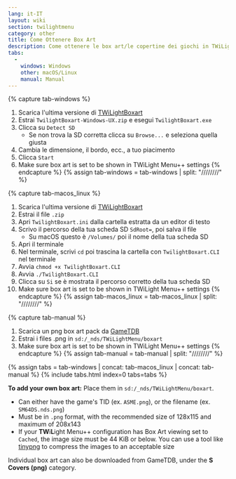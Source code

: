 ```yaml
---
lang: it-IT
layout: wiki
section: twilightmenu
category: other
title: Come Ottenere Box Art
description: Come ottenere le box art/le copertine dei giochi in TWiLight Menu++
tabs:
  - 
    windows: Windows
    other: macOS/Linux
    manual: Manual
---
```


{% capture tab-windows %}
1. Scarica l'ultima versione di [TWiLightBoxart](https://github.com/KirovAir/TwilightBoxart/releases)
1. Estrai `TwilightBoxart-Windows-UX.zip` e esegui `TwilightBoxart.exe`
1. Clicca su `Detect SD`
   - Se non trova la SD corretta clicca su `Browse...` e seleziona quella giusta
1. Cambia le dimensione, il bordo, ecc., a tuo piacimento
1. Clicca `Start`
1. Make sure box art is set to be shown in TWiLight Menu++ settings
{% endcapture %}
{% assign tab-windows = tab-windows | split: "////////" %}

{% capture tab-macos_linux %}
1. Scarica l'ultima versione di [TWiLightBoxart](https://github.com/KirovAir/TwilightBoxart/releases)
1. Estrai il file `.zip`
1. Apri `TwilightBoxart.ini` dalla cartella estratta da un editor di testo
1. Scrivo il percorso della tua scheda SD `SdRoot=`, poi salva il file
   - Su macOS questo è `/Volumes/` poi il nome della tua scheda SD
1. Apri il terminale
1. Nel terminale, scrivi `cd` poi trascina la cartella con `TwilightBoxart.CLI` nel terminale 
1. Avvia `chmod +x TwilightBoxart.CLI`
1. Avvia `./TwilightBoxart.CLI`
1. Clicca su `Si` se è mostrata il percorso corretto della tua scheda SD
1. Make sure box art is set to be shown in TWiLight Menu++ settings
{% endcapture %}
{% assign tab-macos_linux = tab-macos_linux | split: "////////" %}

{% capture tab-manual %}
1. Scarica un png box art pack da [GameTDB](https://www.gametdb.com/DS/Downloads#cover_packs)
1. Estrai i files .png in `sd:/_nds/TWiLightMenu/boxart`
1. Make sure box art is set to be shown in TWiLight Menu++ settings
{% endcapture %}
{% assign tab-manual = tab-manual | split: "////////" %}

{% assign tabs = tab-windows | concat: tab-macos_linux | concat: tab-manual %}
{% include tabs.html index=0 tabs=tabs %}

**To add your own box art:** Place them in `sd:/_nds/TWiLightMenu/boxart`.
- Can either have the game's TID (ex. `ASME.png`), or the filename (ex. `SM64DS.nds.png`)
- Must be in `.png` format, with the recommended size of 128x115 and maximum of 208x143
- If your **TW**i**L**ight Menu++ configuration has Box Art viewing set to `Cached`, the image size must be 44 KiB or below. You can use a tool like [tinypng](https://tinypng.com/) to compress the images to an acceptable size

Individual box art can also be downloaded from GameTDB, under the **S Covers (png)** category.
